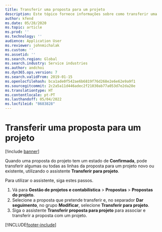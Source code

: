 ```yaml
---
title: Transferir uma proposta para um projeto
description: Este tópico fornece informações sobre como transferir uma proposta para um projeto novo ou existente.
author: kfend
ms.date: 05/28/2020
ms.topic: article
ms.prod: ''
ms.technology: ''
audience: Application User
ms.reviewer: johnmichalak
ms.custom: ''
ms.assetid: ''
ms.search.region: Global
ms.search.industry: Service industries
ms.author: andchoi
ms.dyn365.ops.version: 7
ms.search.validFrom: 2019-01-15
ms.openlocfilehash: bca1ade0f542ae6b6819f76d268e2e6e62e9a9f1
ms.sourcegitcommit: 2c2a5a11d446adec2f21030ab77a053d7e2da28e
ms.translationtype: HT
ms.contentlocale: pt-PT
ms.lasthandoff: 05/04/2022
ms.locfileid: "8683828"
---
```

# <a name="transfer-a-quotation-to-a-project"></a>Transferir uma proposta para um projeto

[!include [banner](../includes/banner.md)]

Quando uma proposta do projeto tem um estado de **Confirmada**, pode transferir algumas ou todas as linhas da proposta para um projeto novo ou existente, utilizando o assistente **Transferir para projeto**. 

Para utilizar o assistente, siga estes passos.

1. Vá para **Gestão de projetos e contabilística** > **Propostas** > **Propostas do projeto**.
2. Selecione a proposta que pretende transferir e, no separador **Dar seguimento**, no grupo **Modificar**, selecione **Transferir para projeto**.
3. Siga o assistente **Transferir proposta para projeto** para associar e transferir a proposta com um projeto.


[!INCLUDE[footer-include](../includes/footer-banner.md)]